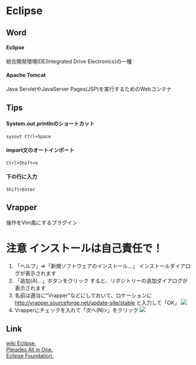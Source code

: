 # Eclipse
## Word
#### Eclipse
統合開発環境IDE(Integrated Drive Electronics)の一種
#### Apache Tomcat
Java ServletやJavaServer Pages(JSP)を実行するためのWebコンテナ
## Tips
#### System.out.printlnのショートカット
`sysout Ctrl+Space`
#### import文のオートインポート
`Ctrl+Shift+o`
#### 下の行に入力
`Shift+Enter`
## Vrapper
操作をVim風にするプラグイン
# 注意 インストールは自己責任で！
1. 「ヘルプ」⇒「新規ソフトウェアのインストール...」
インストールダイアログが表示されます
2. 「追加(A)...」ボタンをクリック
すると、リポジトリーの追加ダイアログが表示されます
3. 名前は適当に"Vrapper"などにしておいて、ロケーションに
http://vrapper.sourceforge.net/update-site/stable
と入力して「OK」
![](https://qiita-user-contents.imgix.net/https%3A%2F%2Fqiita-image-store.s3.amazonaws.com%2F0%2F134293%2F4f21bdfd-0536-f471-054a-d05dbd505b9c.png?ixlib=rb-1.2.2&auto=format&gif-q=60&q=75&s=0f7ba1d2aa28071295346bd5583aa1e8)
4. Vrapperにチェックを入れて「次へ(N)>」をクリック
![](https://qiita-user-contents.imgix.net/https%3A%2F%2Fqiita-image-store.s3.amazonaws.com%2F0%2F134293%2Fcd23faed-3789-79dc-ea95-79e8b5f9cbff.png?ixlib=rb-1.2.2&auto=format&gif-q=60&q=75&s=5ed12fb51c45872f43752946c2d7ecda)
## Link
[wiki Eclipse.](https://ja.wikipedia.org/wiki/Eclipse_(%E7%B5%B1%E5%90%88%E9%96%8B%E7%99%BA%E7%92%B0%E5%A2%83))  
[Pleiades All in One.](https://mergedoc.osdn.jp/)  
[Eclipse Foundation.](https://www.eclipse.org/)
